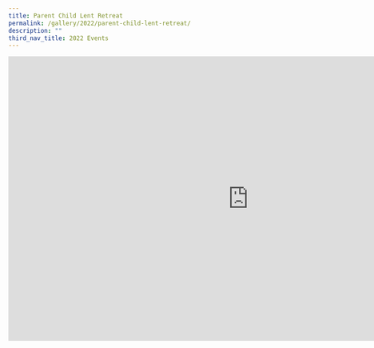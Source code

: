 ```yaml
---
title: Parent Child Lent Retreat
permalink: /gallery/2022/parent-child-lent-retreat/
description: ""
third_nav_title: 2022 Events
---
```

<iframe allowfullscreen="true" height="569" width="960" frameborder="0" src="https://docs.google.com/presentation/d/e/2PACX-1vTZ8wVw_4kZI3KP3NsQR9n1P2qg1QqFOubyjT6rJbKBGR8WMcotCP0AppnsG-B2gR6Y-rV_Psadt15E/embed?start=true&amp;loop=true&amp;delayms=5000"></iframe>